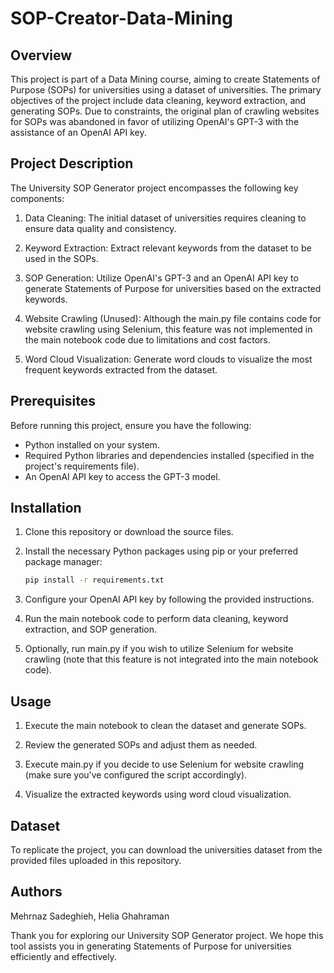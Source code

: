 # SOP-Creator-Data-Mining

## Overview

This project is part of a Data Mining course, aiming to create Statements of Purpose (SOPs) for universities using a dataset of universities. The primary objectives of the project include data cleaning, keyword extraction, and generating SOPs. Due to constraints, the original plan of crawling websites for SOPs was abandoned in favor of utilizing OpenAI's GPT-3 with the assistance of an OpenAI API key.

## Project Description

The University SOP Generator project encompasses the following key components:

1. Data Cleaning: The initial dataset of universities requires cleaning to ensure data quality and consistency.

2. Keyword Extraction: Extract relevant keywords from the dataset to be used in the SOPs.

3. SOP Generation: Utilize OpenAI's GPT-3 and an OpenAI API key to generate Statements of Purpose for universities based on the extracted keywords.

4. Website Crawling (Unused): Although the main.py file contains code for website crawling using Selenium, this feature was not implemented in the main notebook code due to limitations and cost factors.

5. Word Cloud Visualization: Generate word clouds to visualize the most frequent keywords extracted from the dataset.

## Prerequisites

Before running this project, ensure you have the following:

- Python installed on your system.
- Required Python libraries and dependencies installed (specified in the project's requirements file).
- An OpenAI API key to access the GPT-3 model.

## Installation

1. Clone this repository or download the source files.

2. Install the necessary Python packages using pip or your preferred package manager:

   ```bash
   pip install -r requirements.txt

3. Configure your OpenAI API key by following the provided instructions.

4. Run the main notebook code to perform data cleaning, keyword extraction, and SOP generation.

5. Optionally, run main.py if you wish to utilize Selenium for website crawling (note that this feature is not integrated into the main notebook code).

## Usage

1. Execute the main notebook to clean the dataset and generate SOPs.

2. Review the generated SOPs and adjust them as needed.

3. Execute main.py if you decide to use Selenium for website crawling (make sure you've configured the script accordingly).

4. Visualize the extracted keywords using word cloud visualization.

## Dataset
To replicate the project, you can download the universities dataset from the provided files uploaded in this repository.

## Authors
Mehrnaz Sadeghieh, Helia Ghahraman

Thank you for exploring our University SOP Generator project. We hope this tool assists you in generating Statements of Purpose for universities efficiently and effectively.
